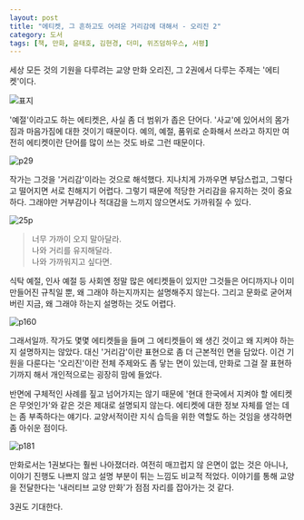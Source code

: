 ```yaml
---
layout: post
title: "에티켓, 그 흔하고도 어려운 거리감에 대해서 - 오리진 2"
category: 도서
tags: [책, 만화, 윤태호, 김현경, 더미, 위즈덤하우스, 서평]
---
```


세상 모든 것의 기원을 다루려는 교양 만화 오리진,
그 2권에서 다루는 주제는 '에티켓'이다.

![표지](https://lh3.googleusercontent.com/-KkXVaeIIePY/WiAdGWL9I3I/AAAAAAAAbQg/xrsVE9nxRlo8Na_GZtQbPHu8PeQLvecUACE0YBhgL/s480/origin-2-comic-book.jpg)

'예절'이라고도 하는 에티켓은, 사실 좀 더 범위가 좁은 단어다.
'사교'에 있어서의 몸가짐과 마음가짐에 대한 것이기 때문이다.
예의, 예절, 품위로 순화해서 쓰라고 하지만
여전히 에티켓이란 단어를 많이 쓰는 것도 바로 그런 때문이다.

![p29](https://lh3.googleusercontent.com/vHa9RP_qLHCDl9_nPWt8cxzW4sw6BzZUPhMNEkF4E0eaqH_FoUL4dGB9FfpnjIWVDgo0t0wocT-QWg=s480)

작가는 그것을 '거리감'이라는 것으로 해석했다.
지나치게 가까우면 부담스럽고,
그렇다고 떨어지면 서로 친해지기 어렵다.
그렇기 때문에 적당한 거리감을 유지하는 것이 중요하다.
그래야만 거부감이나 적대감을 느끼지 않으면서도
가까워질 수 있다.

![25p](https://lh3.googleusercontent.com/C7ZbgkZOcfcSzg_0nTaMdYTqkgJNKz5urPSmibJk6Lzc0AE7AEC7oIagFWVoAqQeagJPu8esvXTWvg=s480)

> 너무 가까이 오지 말아달라.  
> 나와 거리를 유지해달라.  
> 나와 가까워지고 싶다면.

식탁 예절, 인사 예절 등 사회엔 정말 많은 에티켓들이 있지만
그것들은 어디까지나 이미 만들어진 규칙일 뿐,
왜 그래야 하는지까지는 설명해주지 않는다.
그리고 문화로 굳어져 버린 지금, 왜 그래야 하는지 설명하는 것도 어렵다.

![p160](https://lh3.googleusercontent.com/pMOz_tlk2DkRdGHjbFWQbyNw5ErAqzZNya7ew42Cr5Nl_PJLeP9sci_SLbiR-g0u8Lq4swOgfxZziw=s480)

그래서일까.
작가도 몇몇 에티켓들을 들며
그 에티켓들이 왜 생긴 것이고
왜 지켜야 하는지 설명하지는 않았다.
대신 '거리감'이란 표현으로 좀 더 근본적인 면을 담았다.
이건 기원을 다룬다는 '오리진'이란 전체 주제와도 좀 닿는 면이 있는데,
만화로 그걸 잘 표현하기까지 해서 개인적으로는 굉장히 맘에 들었다.

반면에 구체적인 사례를 짚고 넘어가지는 않기 때문에
'현대 한국에서 지켜야 할 에티켓은 무엇인가'와 같은 것은 제대로 설명되지 않는다.
에티켓에 대한 정보 자체를 얻는 데는 좀 부족하다는 얘기다.
교양서적이란 지식 습득을 위한 역할도 하는 것임을 생각하면 좀 아쉬운 점이다.

![p181](https://lh3.googleusercontent.com/PWnysvbzUitwGkwBo949uOfKd326IcpSgn7kgGEQiSZAzJeB3PhqWTay4ftXqYQUROdonv0SUA5VzQ=s480)

만화로서는 1권보다는 훨씬 나아졌더라.
여전히 매끄럽지 않 은면이 없는 것은 아니나,
이야기 진행도 나쁘지 않고 설명 부분이 튀는 느낌도 비교적 적었다.
이야기를 통해 교양을 전달한다는 '내러티브 교양 만화'가 점점 자리를 잡아가는 것 같다.

3권도 기대한다.
